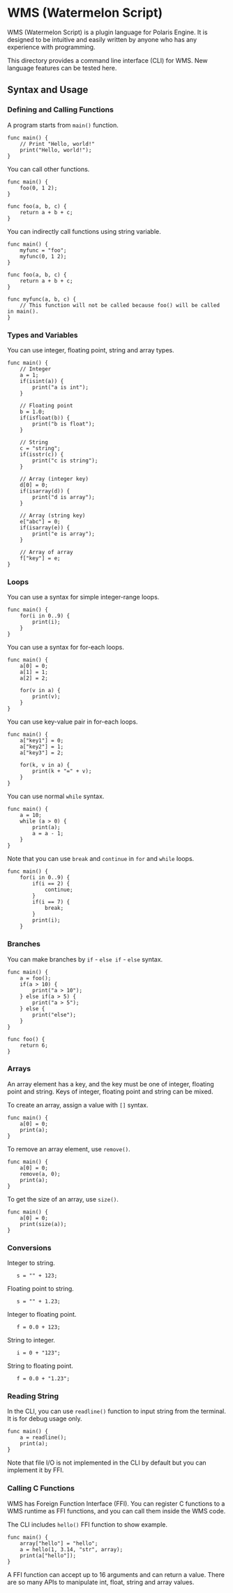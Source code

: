 WMS (Watermelon Script)
=======================

WMS (Watermelon Script) is a plugin language for Polaris Engine.
It is designed to be intuitive and easily written by anyone who has any experience with programming.

This directory provides a command line interface (CLI) for WMS.
New language features can be tested here.

## Syntax and Usage

### Defining and Calling Functions

A program starts from `main()` function.
```
func main() {
    // Print "Hello, world!"
    print("Hello, world!");
}
```

You can call other functions.
```
func main() {
    foo(0, 1 2);
}

func foo(a, b, c) {
    return a + b + c;
}
```

You can indirectly call functions using string variable.
```
func main() {
    myfunc = "foo";
    myfunc(0, 1 2);
}

func foo(a, b, c) {
    return a + b + c;
}

func myfunc(a, b, c) {
    // This function will not be called because foo() will be called in main().
}
```

### Types and Variables

You can use integer, floating point, string and array types.
```
func main() {
    // Integer
    a = 1;
    if(isint(a)) {
        print("a is int");
    }

    // Floating point
    b = 1.0;
    if(isfloat(b)) {
        print("b is float");
    }

    // String
    c = "string";
    if(isstr(c)) {
        print("c is string");
    }

    // Array (integer key)
    d[0] = 0;
    if(isarray(d)) {
        print("d is array");
    }

    // Array (string key)
    e["abc"] = 0;
    if(isarray(e)) {
        print("e is array");
    }

    // Array of array
    f["key"] = e;
}
```

### Loops

You can use a syntax for simple integer-range loops.
```
func main() {
    for(i in 0..9) {
        print(i);
    }
}
```

You can use a syntax for for-each loops.
```
func main() {
    a[0] = 0;
    a[1] = 1;
    a[2] = 2;

    for(v in a) {
        print(v);
    }
}
```

You can use key-value pair in for-each loops.
```
func main() {
    a["key1"] = 0;
    a["key2"] = 1;
    a["key3"] = 2;

    for(k, v in a) {
        print(k + "=" + v);
    }
}
```

You can use normal `while` syntax.
```
func main() {
    a = 10;
    while (a > 0) {
        print(a);
        a = a - 1;
    }
}
```

Note that you can use `break` and `continue` in `for` and `while` loops.
```
func main() {
    for(i in 0..9) {
        if(i == 2) {
            continue;
        }
        if(i == 7) {
            break;
        }
        print(i);
    }
```

### Branches

You can make branches by `if` - `else if` - `else` syntax.
```
func main() {
    a = foo();
    if(a > 10) {
        print("a > 10");
    } else if(a > 5) {
        print("a > 5");
    } else {
        print("else");
    }
}

func foo() {
    return 6;
}
```

### Arrays

An array element has a key, and the key must be one of integer, floating point and string.
Keys of integer, floating point and string can be mixed.

To create an array, assign a value with `[]` syntax.
```
func main() {
    a[0] = 0;
    print(a);
}
```

To remove an array element, use `remove()`.
```
func main() {
    a[0] = 0;
    remove(a, 0);
    print(a);
}
```

To get the size of an array, use `size()`.
```
func main() {
    a[0] = 0;
    print(size(a));
}
```

### Conversions

Integer to string.
```
   s = "" + 123;
```

Floating point to string.
```
   s = "" + 1.23;
```

Integer to floating point.
```
   f = 0.0 + 123;
```

String to integer.
```
   i = 0 + "123";
```

String to floating point.
```
   f = 0.0 + "1.23";
```

### Reading String

In the CLI, you can use `readline()` function to input string from the terminal.
It is for debug usage only.
```
func main() {
    a = readline();
    print(a);
}
```

Note that file I/O is not implemented in the CLI by default
but you can implement it by FFI.

### Calling C Functions

WMS has Foreign Function Interface (FFI).
You can register C functions to a WMS runtime as FFI functions,
and you can call them inside the WMS code.

The CLI includes `hello()` FFI function to show example.
```
func main() {
    array["hello"] = "hello";
    a = hello(1, 3.14, "str", array);
    print(a["hello"]);
}
```

A FFI function can accept up to 16 arguments and can return a value.
There are so many APIs to manipulate int, float, string and array values.
